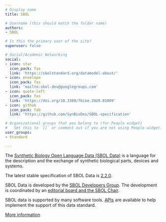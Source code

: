 ```yaml
---
# Display name
title: SBOL

# Username (this should match the folder name)
authors:
- SBOL

# Is this the primary user of the site?
superuser: false

# Social/Academic Networking
social:
- icon: star
  icon_pack: fas
  link: 'https://sbolstandard.org/datamodel-about/'
- icon: envelope
  icon_pack: fas
  link: 'mailto:sbol-dev@googlegroups.com'
- icon: quote-left
  icon_pack: fas
  link: 'https://doi.org/10.3389/fbioe.2020.01009'
- icon: github
  icon_pack: fab
  link: 'https://github.com/SynBioDex/SBOL-specification'

# Organizational groups that you belong to (for People widget)
#   Set this to `[]` or comment out if you are not using People widget.
user_groups:
- Standard

---
```


The <a rel="nofollow" class="external text" href="http://www.sbolstandard.org/">Synthetic Biology Open Language Data (SBOL Data)</a> is a language for the description and the exchange of synthetic biological parts, devices and systems. 

The latest stable specification of SBOL Data is <a rel="nofollow" class="external text" href="http://co.mbine.org/specifications/sbol.version-2.2.0.pdf">2.2.0</a>.

SBOL Data is developed by the <a rel="nofollow" class="external text" href="http://sbolstandard.org/developers/">SBOL Developers Group</a>. The development is coordinated by an <a rel="nofollow" class="external text" href="http://sbolstandard.org/gov/">editorial board and the SBOL Chair</a>.

SBOL data is supported by many software tools.  <a rel="nofollow" class="external text" href="http://sbolstandard.org/software/libraries/">APIs</a> are available to help implement the support of this data standard. 

<a class="freelinking external" href="http://co.mbine.org/standards/sbol">More information</a>
